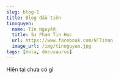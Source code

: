 ```yaml
---
slug: blog-1
title: Blog đầu tiên
tinnguyen:
  name: Tín Nguyễn
  title: Sư Phạm Tin Học
  url: https://www.facebook.com/NTTinnn
  image_url: /img/tinnguyen.jpg
tags: [hola, docusaurus]
---
```


Hiện tại chưa có gì
